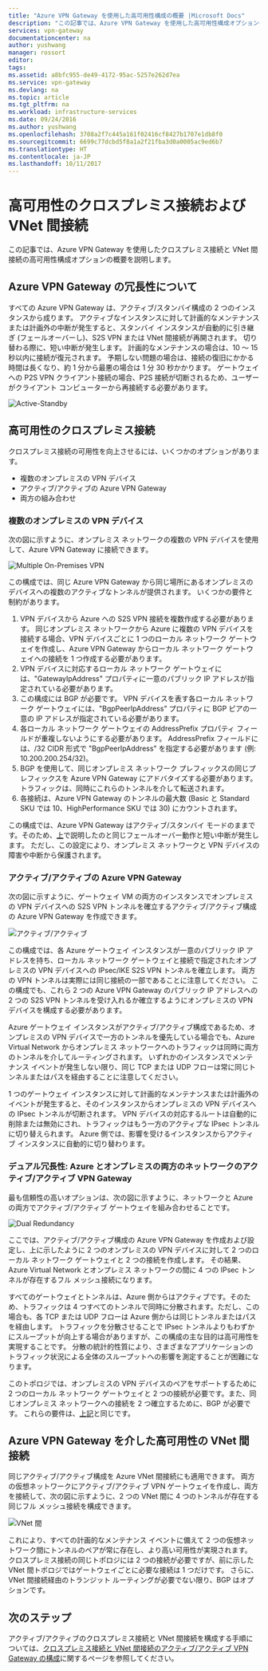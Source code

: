 ```yaml
---
title: "Azure VPN Gateway を使用した高可用性構成の概要 |Microsoft Docs"
description: "この記事では、Azure VPN Gateway を使用した高可用性構成オプションの概要を説明します。"
services: vpn-gateway
documentationcenter: na
author: yushwang
manager: rossort
editor: 
tags: 
ms.assetid: a8bfc955-de49-4172-95ac-5257e262d7ea
ms.service: vpn-gateway
ms.devlang: na
ms.topic: article
ms.tgt_pltfrm: na
ms.workload: infrastructure-services
ms.date: 09/24/2016
ms.author: yushwang
ms.openlocfilehash: 3708a2f7c445a161f02416cf8427b1707e1db8f0
ms.sourcegitcommit: 6699c77dcbd5f8a1a2f21fba3d0a0005ac9ed6b7
ms.translationtype: HT
ms.contentlocale: ja-JP
ms.lasthandoff: 10/11/2017
---
```

# <a name="highly-available-cross-premises-and-vnet-to-vnet-connectivity"></a>高可用性のクロスプレミス接続および VNet 間接続
この記事では、Azure VPN Gateway を使用したクロスプレミス接続と VNet 間接続の高可用性構成オプションの概要を説明します。

## <a name = "activestandby"></a>Azure VPN Gateway の冗長性について
すべての Azure VPN Gateway は、アクティブ/スタンバイ構成の 2 つのインスタンスから成ります。 アクティブなインスタンスに対して計画的なメンテナンスまたは計画外の中断が発生すると、スタンバイ インスタンスが自動的に引き継ぎ (フェールオーバーし)、S2S VPN または VNet 間接続が再開されます。 切り替わる際に、短い中断が発生します。 計画的なメンテナンスの場合は、10 ～ 15 秒以内に接続が復元されます。 予期しない問題の場合は、接続の復旧にかかる時間は長くなり、約 1 分から最悪の場合は 1 分 30 秒かかります。 ゲートウェイへの P2S VPN クライアント接続の場合、P2S 接続が切断されるため、ユーザーがクライアント コンピューターから再接続する必要があります。

![Active-Standby](./media/vpn-gateway-highlyavailable/active-standby.png)

## <a name="highly-available-cross-premises-connectivity"></a>高可用性のクロスプレミス接続
クロスプレミス接続の可用性を向上させるには、いくつかのオプションがあります。

* 複数のオンプレミスの VPN デバイス
* アクティブ/アクティブの Azure VPN Gateway
* 両方の組み合わせ

### <a name = "activeactiveonprem"></a>複数のオンプレミスの VPN デバイス
次の図に示すように、オンプレミス ネットワークの複数の VPN デバイスを使用して、Azure VPN Gateway に接続できます。

![Multiple On-Premises VPN](./media/vpn-gateway-highlyavailable/multiple-onprem-vpns.png)

この構成では、同じ Azure VPN Gateway から同じ場所にあるオンプレミスのデバイスへの複数のアクティブなトンネルが提供されます。 いくつかの要件と制約があります。

1. VPN デバイスから Azure への S2S VPN 接続を複数作成する必要があります。 同じオンプレミス ネットワークから Azure に複数の VPN デバイスを接続する場合、VPN デバイスごとに 1 つのローカル ネットワーク ゲートウェイを作成し、Azure VPN Gateway からローカル ネットワーク ゲートウェイへの接続を 1 つ作成する必要があります。
2. VPN デバイスに対応するローカル ネットワーク ゲートウェイには、"GatewayIpAddress" プロパティに一意のパブリック IP アドレスが指定されている必要があります。
3. この構成には BGP が必要です。 VPN デバイスを表す各ローカル ネットワーク ゲートウェイには、"BgpPeerIpAddress" プロパティに BGP ピアの一意の IP アドレスが指定されている必要があります。
4. 各ローカル ネットワーク ゲートウェイの AddressPrefix プロパティ フィールドが重複しないようにする必要があります。 AddressPrefix フィールドには、/32 CIDR 形式で "BgpPeerIpAddress" を指定する必要があります (例: 10.200.200.254/32)。
5. BGP を使用して、同じオンプレミス ネットワーク プレフィックスの同じプレフィックスを Azure VPN Gateway にアドバタイズする必要があります。トラフィックは、同時にこれらのトンネルを介して転送されます。
6. 各接続は、Azure VPN Gateway のトンネルの最大数 (Basic と Standard SKU では 10、HighPerformance SKU では 30) にカウントされます。 

この構成では、Azure VPN Gateway はアクティブ/スタンバイ モードのままです。そのため、[上](#activestandby)で説明したのと同じフェールオーバー動作と短い中断が発生します。 ただし、この設定により、オンプレミス ネットワークと VPN デバイスの障害や中断から保護されます。

### <a name="active-active-azure-vpn-gateway"></a>アクティブ/アクティブの Azure VPN Gateway
次の図に示すように、ゲートウェイ VM の両方のインスタンスでオンプレミスの VPN デバイスへの S2S VPN トンネルを確立するアクティブ/アクティブ構成の Azure VPN Gateway を作成できます。

![アクティブ/アクティブ](./media/vpn-gateway-highlyavailable/active-active.png)

この構成では、各 Azure ゲートウェイ インスタンスが一意のパブリック IP アドレスを持ち、ローカル ネットワーク ゲートウェイと接続で指定されたオンプレミスの VPN デバイスへの IPsec/IKE S2S VPN トンネルを確立します。 両方の VPN トンネルは実際には同じ接続の一部であることに注意してください。 この構成でも、これら 2 つの Azure VPN Gateway のパブリック IP アドレスへの 2 つの S2S VPN トンネルを受け入れるか確立するようにオンプレミスの VPN デバイスを構成する必要があります。

Azure ゲートウェイ インスタンスがアクティブ/アクティブ構成であるため、オンプレミスの VPN デバイスで一方のトンネルを優先している場合でも、Azure Virtual Network からオンプレミス ネットワークへのトラフィックは同時に両方のトンネルを介してルーティングされます。 いずれかのインスタンスでメンテナンス イベントが発生しない限り、同じ TCP または UDP フローは常に同じトンネルまたはパスを経由することに注意してください。

1 つのゲートウェイ インスタンスに対して計画的なメンテナンスまたは計画外のイベントが発生すると、そのインスタンスからオンプレミスの VPN デバイスへの IPsec トンネルが切断されます。 VPN デバイスの対応するルートは自動的に削除または無効にされ、トラフィックはもう一方のアクティブな IPsec トンネルに切り替えられます。 Azure 側では、影響を受けるインスタンスからアクティブ インスタンスに自動的に切り替わります。

### <a name="dual-redundancy-active-active-vpn-gateways-for-both-azure-and-on-premises-networks"></a>デュアル冗長性: Azure とオンプレミスの両方のネットワークのアクティブ/アクティブ VPN Gateway
最も信頼性の高いオプションは、次の図に示すように、ネットワークと Azure の両方でアクティブ/アクティブ ゲートウェイを組み合わせることです。

![Dual Redundancy](./media/vpn-gateway-highlyavailable/dual-redundancy.png)

ここでは、アクティブ/アクティブ構成の Azure VPN Gateway を作成および設定し、上に示したように 2 つのオンプレミスの VPN デバイスに対して 2 つのローカル ネットワーク ゲートウェイと 2 つの接続を作成します。 その結果、Azure Virtual Network とオンプレミス ネットワークの間に 4 つの IPsec トンネルが存在するフル メッシュ接続になります。

すべてのゲートウェイとトンネルは、Azure 側からはアクティブです。そのため、トラフィックは 4 つすべてのトンネルで同時に分散されます。ただし、この場合も、各 TCP または UDP フローは Azure 側からは同じトンネルまたはパスを経由します。 トラフィックを分散させることで IPsec トンネルよりもわずかにスループットが向上する場合がありますが、この構成の主な目的は高可用性を実現することです。 分散の統計的性質により、さまざまなアプリケーションのトラフィック状況による全体のスループットへの影響を測定することが困難になります。

このトポロジでは、オンプレミスの VPN デバイスのペアをサポートするために 2 つのローカル ネットワーク ゲートウェイと 2 つの接続が必要です。また、同じオンプレミス ネットワークへの接続を 2 つ確立するために、BGP が必要です。 これらの要件は、[上記](#activeactiveonprem)と同じです。 

## <a name="highly-available-vnet-to-vnet-connectivity-through-azure-vpn-gateways"></a>Azure VPN Gateway を介した高可用性の VNet 間接続
同じアクティブ/アクティブ構成を Azure VNet 間接続にも適用できます。 両方の仮想ネットワークにアクティブ/アクティブ VPN ゲートウェイを作成し、両方を接続して、次の図に示すように、2 つの VNet 間に 4 つのトンネルが存在する同じフル メッシュ接続を構成できます。

![VNet 間](./media/vpn-gateway-highlyavailable/vnet-to-vnet.png)

これにより、すべての計画的なメンテナンス イベントに備えて 2 つの仮想ネットワーク間にトンネルのペアが常に存在し、より高い可用性が実現されます。 クロスプレミス接続の同じトポロジには 2 つの接続が必要ですが、前に示した VNet 間トポロジではゲートウェイごとに必要な接続は 1 つだけです。 さらに、VNet 間接続経由のトランジット ルーティングが必要でない限り、BGP はオプションです。

## <a name="next-steps"></a>次のステップ
アクティブ/アクティブのクロスプレミス接続と VNet 間接続を構成する手順については、[クロスプレミス接続と VNet 間接続のアクティブ/アクティブ VPN Gateway の構成](vpn-gateway-activeactive-rm-powershell.md)に関するページを参照してください。

